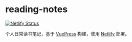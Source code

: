 # reading-notes

[![Netlify Status](https://api.netlify.com/api/v1/badges/601f1c7b-6ae3-4bd7-ab9e-ea9551a0bc90/deploy-status)](https://app.netlify.com/sites/reading-notes/deploys)

个人日常读书笔记，基于 [VuePress] 构建，使用 [Netlify] 部署。

[VuePress]: <https://github.com/vuejs/vuepress>
[Netlify]: <https://www.netlify.com/>
